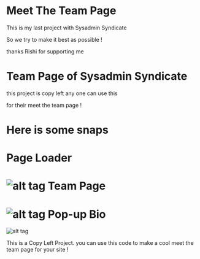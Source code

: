 Meet The Team Page 
==========================================
This is my last project with Sysadmin Syndicate

So we try to make it best as possible ! 

thanks Rishi for supporting me 

Team Page of Sysadmin Syndicate
==================================
this project is copy left any one can use this 

for their meet the team page ! 

Here is some snaps 
==============================



Page Loader 
=======================================
![alt tag](http://f.cl.ly/items/1e3z1K2C1111150T1h3g/meetsnap1.JPG)
Team Page 
=======================================
![alt tag](http://f.cl.ly/items/200p0L320u1R3r2q270P/meetsnap2.JPG)
Pop-up Bio
=======================================
![alt tag](http://f.cl.ly/items/0L2V151C3d0p2v2u1e0g/meetsnap3.JPG)

This is a Copy Left Project. you can use this code to make a cool meet the team page for your site ! 
